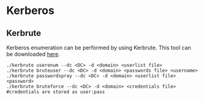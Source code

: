 # Kerberos

## Kerbrute

Kerberos enumeration can be performed by using Kerbrute. This tool can be downloaded [here](https://github.com/ropnop/kerbrute/releases).

```
./kerbrute userenum --dc <DC> -d <domain> <userlist file>
./kerbrute bruteuser --dc <DC> -d <domain> <passwords file> <username>
./kerbrute passwordspray --dc <DC> -d <domain> <userlist file> <password>
./kerbrute bruteforce --dc <DC> -d <domain> <credentials file> #credentials are stored as user:pass
```
